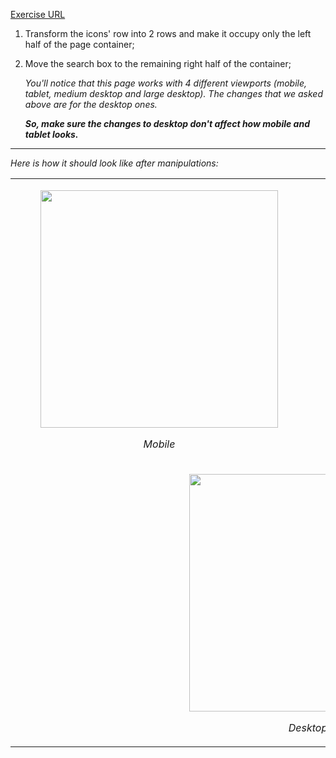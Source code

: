 [Exercise URL](https://www.dell.com/support/home/us/en/04)

1. Transform the icons' row into 2 rows and make it occupy only the left half of the page container;

2. Move the search box to the remaining right half of the container;

    _You'll notice that this page works with 4 different viewports (mobile, tablet, medium desktop and large desktop). The changes that we asked above are for the desktop ones._

    **_So, make sure the changes to desktop don't affect how mobile and tablet looks._**

***

_Here is how it should look like after manipulations:_

<table align="center">
    <tr>
        <td align="center">
            <figure>
                <img src="https://github.com/tntdevs/interview-survey/blob/master/img/exercise-01-mobile.JPG" height="380">
                <p><em>Mobile</em></p>
            </figure>
        </td>
        <td align="center">
            <figure>
                <img src="https://github.com/tntdevs/interview-survey/blob/master/img/exercise-01-tablet.JPG" height="380">
                <p><em>Tablet</em></p>
            </figure>
        </td>
    </tr>
    <tr>
        <td colspan="2" align="center">
            <figure>
                <img src="https://github.com/tntdevs/interview-survey/blob/master/img/exercise-01-desktop.JPG" height="380">
                <p><em>Desktop</em></p>
            </figure>
        </td>
    </tr>
</table>